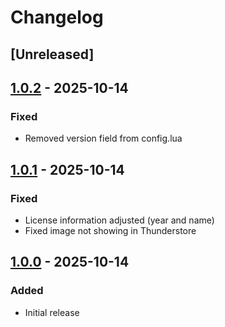 # Changelog

## [Unreleased]

## [1.0.2] - 2025-10-14

### Fixed
- Removed version field from config.lua

## [1.0.1] - 2025-10-14

### Fixed
- License information adjusted (year and name)
- Fixed image not showing in Thunderstore

## [1.0.0] - 2025-10-14

### Added

- Initial release

[1.0.2]: https://github.com/mozzarellathicc/reroll-hammers/compare/1.0.1...1.0.2
[1.0.1]: https://github.com/mozzarellathicc/reroll-hammers/compare/1.0.0...1.0.1
[1.0.0]: https://github.com/mozzarellathicc/reroll-hammers/compare/77f04d24d08a9125bbf78a3a93c3f1cec9150ed3...1.0.0
